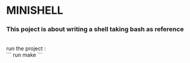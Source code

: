 # MINISHELL
<h3>This poject is about writing a shell taking bash as reference</h3>
</br>
run the project :
</br>
``` run make ```
</br>
